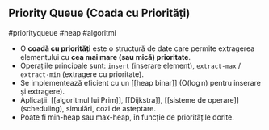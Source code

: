 ## Priority Queue (Coada cu Priorități)  
#priorityqueue #heap #algoritmi

- O **coadă cu priorități** este o structură de date care permite extragerea elementului cu **cea mai mare (sau mică) prioritate**.
- Operațiile principale sunt: `insert` (inserare element), `extract-max` / `extract-min` (extragere cu prioritate).
- Se implementează eficient cu un [[heap binar]] (O(log n) pentru inserare și extragere).
- Aplicații: [[algoritmul lui Prim]], [[Dijkstra]], [[sisteme de operare]] (scheduling), simulări, cozi de așteptare.
- Poate fi min-heap sau max-heap, în funcție de prioritățile dorite.

